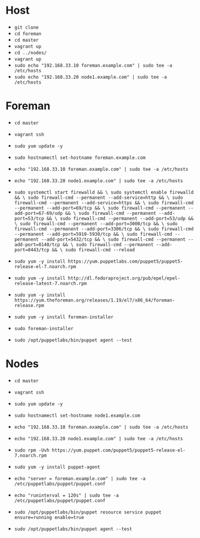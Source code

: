 # Host
- `git clone`
- `cd foreman`
- `cd master`
- `vagrant up`
- `cd ../nodes/`
- `vagrant up`
- `sudo echo "192.168.33.10 foreman.example.com" | sudo tee -a /etc/hosts`
- `sudo echo "192.168.33.20 node1.example.com" | sudo tee -a /etc/hosts`

# Foreman
- `cd master`
- `vagrant ssh`
- `sudo yum update -y`

- `sudo hostnamectl set-hostname foreman.example.com`
- `echo "192.168.33.10 foreman.example.com" | sudo tee -a /etc/hosts`
- `echo "192.168.33.20 node1.example.com" | sudo tee -a /etc/hosts`

- `sudo systemctl start firewalld && \
sudo systemctl enable firewalld && \
sudo firewall-cmd --permanent --add-service=http && \
sudo firewall-cmd --permanent --add-service=https && \
sudo firewall-cmd --permanent --add-port=69/tcp && \
sudo firewall-cmd --permanent --add-port=67-69/udp && \
sudo firewall-cmd --permanent --add-port=53/tcp && \
sudo firewall-cmd --permanent --add-port=53/udp && \
sudo firewall-cmd --permanent --add-port=3000/tcp && \
sudo firewall-cmd --permanent --add-port=3306/tcp && \
sudo firewall-cmd --permanent --add-port=5910-5930/tcp && \
sudo firewall-cmd --permanent --add-port=5432/tcp && \
sudo firewall-cmd --permanent --add-port=8140/tcp && \
sudo firewall-cmd --permanent --add-port=8443/tcp && \
sudo firewall-cmd --reload`

- `sudo yum -y install https://yum.puppetlabs.com/puppet5/puppet5-release-el-7.noarch.rpm`
- `sudo yum -y install http://dl.fedoraproject.org/pub/epel/epel-release-latest-7.noarch.rpm`
- `sudo yum -y install https://yum.theforeman.org/releases/1.19/el7/x86_64/foreman-release.rpm`
- `sudo yum -y install foreman-installer`
- `sudo foreman-installer`

- `sudo /opt/puppetlabs/bin/puppet agent --test`

# Nodes
- `cd master`
- `vagrant ssh`
- `sudo yum update -y`

- `sudo hostnamectl set-hostname node1.example.com`
- `echo "192.168.33.10 foreman.example.com" | sudo tee -a /etc/hosts`
- `echo "192.168.33.20 node1.example.com" | sudo tee -a /etc/hosts`

- `sudo rpm -Uvh https://yum.puppet.com/puppet5/puppet5-release-el-7.noarch.rpm`
- `sudo yum -y install puppet-agent`

- `echo "server = foreman.example.com" | sudo tee -a /etc/puppetlabs/puppet/puppet.conf`
- `echo "runinterval = 120s" | sudo tee -a /etc/puppetlabs/puppet/puppet.conf`

- `sudo /opt/puppetlabs/bin/puppet resource service puppet ensure=running enable=true`

- `sudo /opt/puppetlabs/bin/puppet agent --test`
